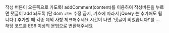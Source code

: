 작성 버튼이 오른쪽으로 가도록!
addComment(content)를 이용하여 작성버튼을 누르면 댓글이 add 되도록 (단 dom 코드 수정 금지, 기호에 따라서 jQuery 는 추가해도 됩니다.)
추가할 때 각종 예외 사항 체크해주세요
시간이 나면 '댓글이 비었습니다!'를 ...
해당 코드를 ES6 이상의 문법으로 변환해주세요